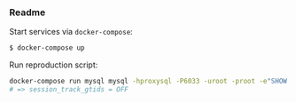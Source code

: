 ### Readme

Start services via `docker-compose`:

```sh
$ docker-compose up
```

Run reproduction script:

```sh
docker-compose run mysql mysql -hproxysql -P6033 -uroot -proot -e"SHOW SESSION VARIABLES LIKE 'session_track_gtids'"
# => session_track_gtids = OFF
```
